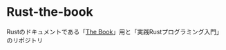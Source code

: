 # Rust-the-book

Rustのドキュメントである「[The Book](https://doc.rust-jp.rs/book-ja/ch04-01-what-is-ownership.html)」用と「実践Rustプログラミング入門」のリポジトリ

